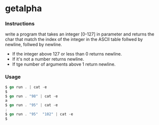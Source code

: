 # getalpha

### Instructions

write  a program that takes an integer [0-127] in parameter and returns the char that match the index of the integer in the ASCII table follwed by newline, follwed by newline.

- If the integer above 127 or less than 0 returns newline.
- If it's not a number returns newline.
- If tge number of arguments above 1 return newline.

### Usage


```go
$ go run . | cat -e
$
$ go run . "98" | cat -e
a
$ go run . "95" | cat -e
;
$ go run . "95"  "102" | cat -e
$
```